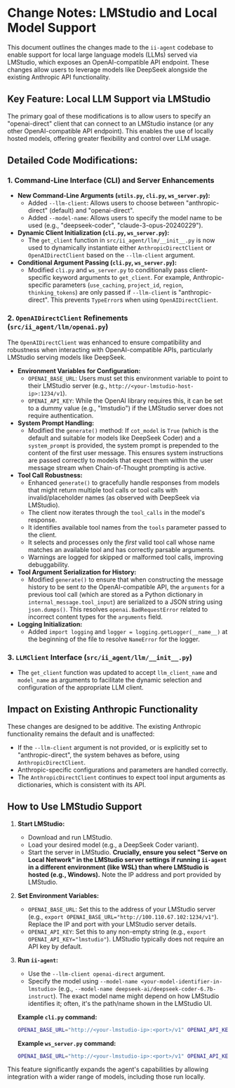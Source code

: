 # Change Notes: LMStudio and Local Model Support

This document outlines the changes made to the `ii-agent` codebase to enable support for local large language models (LLMs) served via LMStudio, which exposes an OpenAI-compatible API endpoint. These changes allow users to leverage models like DeepSeek alongside the existing Anthropic API functionality.

## Key Feature: Local LLM Support via LMStudio

The primary goal of these modifications is to allow users to specify an "openai-direct" client that can connect to an LMStudio instance (or any other OpenAI-compatible API endpoint). This enables the use of locally hosted models, offering greater flexibility and control over LLM usage.

## Detailed Code Modifications:

### 1. Command-Line Interface (CLI) and Server Enhancements

*   **New Command-Line Arguments (`utils.py`, `cli.py`, `ws_server.py`):**
    *   Added `--llm-client`: Allows users to choose between "anthropic-direct" (default) and "openai-direct".
    *   Added `--model-name`: Allows users to specify the model name to be used (e.g., "deepseek-coder", "claude-3-opus-20240229").
*   **Dynamic Client Initialization (`cli.py`, `ws_server.py`):**
    *   The `get_client` function in `src/ii_agent/llm/__init__.py` is now used to dynamically instantiate either `AnthropicDirectClient` or `OpenAIDirectClient` based on the `--llm-client` argument.
*   **Conditional Argument Passing (`cli.py`, `ws_server.py`):**
    *   Modified `cli.py` and `ws_server.py` to conditionally pass client-specific keyword arguments to `get_client`. For example, Anthropic-specific parameters (`use_caching`, `project_id`, `region`, `thinking_tokens`) are only passed if `--llm-client` is "anthropic-direct". This prevents `TypeError`s when using `OpenAIDirectClient`.

### 2. `OpenAIDirectClient` Refinements (`src/ii_agent/llm/openai.py`)

The `OpenAIDirectClient` was enhanced to ensure compatibility and robustness when interacting with OpenAI-compatible APIs, particularly LMStudio serving models like DeepSeek.

*   **Environment Variables for Configuration:**
    *   `OPENAI_BASE_URL`: Users must set this environment variable to point to their LMStudio server (e.g., `http://<your-lmstudio-host-ip>:1234/v1`).
    *   `OPENAI_API_KEY`: While the OpenAI library requires this, it can be set to a dummy value (e.g., "lmstudio") if the LMStudio server does not require authentication.
*   **System Prompt Handling:**
    *   Modified the `generate()` method: If `cot_model` is `True` (which is the default and suitable for models like DeepSeek Coder) and a `system_prompt` is provided, the system prompt is prepended to the content of the first user message. This ensures system instructions are passed correctly to models that expect them within the user message stream when Chain-of-Thought prompting is active.
*   **Tool Call Robustness:**
    *   Enhanced `generate()` to gracefully handle responses from models that might return multiple tool calls or tool calls with invalid/placeholder names (as observed with DeepSeek via LMStudio).
    *   The client now iterates through the `tool_calls` in the model's response.
    *   It identifies available tool names from the `tools` parameter passed to the client.
    *   It selects and processes only the *first* valid tool call whose name matches an available tool and has correctly parsable arguments.
    *   Warnings are logged for skipped or malformed tool calls, improving debuggability.
*   **Tool Argument Serialization for History:**
    *   Modified `generate()` to ensure that when constructing the message history to be sent *to* the OpenAI-compatible API, the `arguments` for a previous tool call (which are stored as a Python dictionary in `internal_message.tool_input`) are serialized to a JSON string using `json.dumps()`. This resolves `openai.BadRequestError` related to incorrect content types for the `arguments` field.
*   **Logging Initialization:**
    *   Added `import logging` and `logger = logging.getLogger(__name__)` at the beginning of the file to resolve `NameError` for the logger.

### 3. `LLMClient` Interface (`src/ii_agent/llm/__init__.py`)

*   The `get_client` function was updated to accept `llm_client_name` and `model_name` as arguments to facilitate the dynamic selection and configuration of the appropriate LLM client.

## Impact on Existing Anthropic Functionality

These changes are designed to be additive. The existing Anthropic functionality remains the default and is unaffected:
*   If the `--llm-client` argument is not provided, or is explicitly set to "anthropic-direct", the system behaves as before, using `AnthropicDirectClient`.
*   Anthropic-specific configurations and parameters are handled correctly.
*   The `AnthropicDirectClient` continues to expect tool input arguments as dictionaries, which is consistent with its API.

## How to Use LMStudio Support

1.  **Start LMStudio:**
    *   Download and run LMStudio.
    *   Load your desired model (e.g., a DeepSeek Coder variant).
    *   Start the server in LMStudio. **Crucially, ensure you select "Serve on Local Network" in the LMStudio server settings if running `ii-agent` in a different environment (like WSL) than where LMStudio is hosted (e.g., Windows).** Note the IP address and port provided by LMStudio.
2.  **Set Environment Variables:**
    *   `OPENAI_BASE_URL`: Set this to the address of your LMStudio server (e.g., `export OPENAI_BASE_URL="http://100.110.67.102:1234/v1"`). Replace the IP and port with your LMStudio server details.
    *   `OPENAI_API_KEY`: Set this to any non-empty string (e.g., `export OPENAI_API_KEY="lmstudio"`). LMStudio typically does not require an API key by default.
3.  **Run `ii-agent`:**
    *   Use the `--llm-client openai-direct` argument.
    *   Specify the model using `--model-name <your-model-identifier-in-lmstudio>` (e.g., `--model-name deepseek-ai/deepseek-coder-6.7b-instruct`). The exact model name might depend on how LMStudio identifies it; often, it's the path/name shown in the LMStudio UI.

    **Example `cli.py` command:**
    ```bash
    OPENAI_BASE_URL="http://<your-lmstudio-ip>:<port>/v1" OPENAI_API_KEY="lmstudio" python cli.py --llm-client openai-direct --model-name <your-model-identifier> --prompt "Write a python script to sort a list of numbers."
    ```

    **Example `ws_server.py` command:**
    ```bash
    OPENAI_BASE_URL="http://<your-lmstudio-ip>:<port>/v1" OPENAI_API_KEY="lmstudio" python ws_server.py --llm-client openai-direct --model-name <your-model-identifier>
    ```

This feature significantly expands the agent's capabilities by allowing integration with a wider range of models, including those run locally. 